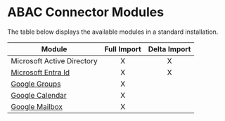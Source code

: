 # ABAC Connector Modules

The table below displays the available modules in a standard
installation.

| Module                          | Full Import | Delta Import |
|---------------------------------|:-----------:|:------------:|
| Microsoft Active Directory      | X           | X            |
| [Microsoft Entra Id](./ABAC_Connectoren/AbacConnector_MicrosoftEntraId.md)              | X           | X            |
| [Google Groups](./ABAC_Connectoren/AbacConnector_GoogleGroup)                 | X           |              |
| [Google Calendar](./ABAC_Connectoren/AbacConnector_GoogleCalendar)                 | X           |              |
| [Google Mailbox](./ABAC_Connectoren/AbacConnector_GoogleMailbox)                 | X           |              |